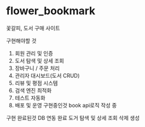 # flower_bookmark
꽃갈피, 도서 구매 사이트

구현해야할 것 
1. 회원 관리 및 인증
2. 도서 탐색 및 상세 조회
3. 장바구니 / 주문 처리
4. 관리자 대시보드(도서 CRUD)
5. 리뷰 및 평점 시스템
6. 검색 엔진 최적화
7. 테스트 자동화
8. 배포 및 운영
구현중인것
book api로직 작성 중

구현 완료된것
DB 연동 완료
도거 탐색 및 상세 조회 삭제 생성